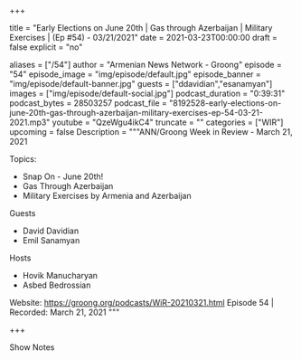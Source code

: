 
+++

title = "Early Elections on June 20th | Gas through Azerbaijan | Military Exercises | (Ep #54) - 03/21/2021"
date = 2021-03-23T00:00:00
draft = false
explicit = "no"

aliases = ["/54"]
author = "Armenian News Network - Groong"
episode = "54"
episode_image = "img/episode/default.jpg"
episode_banner = "img/episode/default-banner.jpg"
guests = ["ddavidian","esanamyan"]
images = ["img/episode/default-social.jpg"]
podcast_duration = "0:39:31"
podcast_bytes = 28503257
podcast_file = "8192528-early-elections-on-june-20th-gas-through-azerbaijan-military-exercises-ep-54-03-21-2021.mp3"
youtube = "QzeWgu4ikC4"
truncate = ""
categories = ["WIR"]
upcoming = false
Description = """ANN/Groong Week in Review - March 21, 2021

Topics:
- Snap On - June 20th!
- Gas Through Azerbaijan
- Military Exercises by Armenia and Azerbaijan

Guests
- David Davidian
- Emil Sanamyan

Hosts
- Hovik Manucharyan
- Asbed Bedrossian

Website: https://groong.org/podcasts/WiR-20210321.html
Episode 54 | Recorded: March 21, 2021
"""

+++

Show Notes

